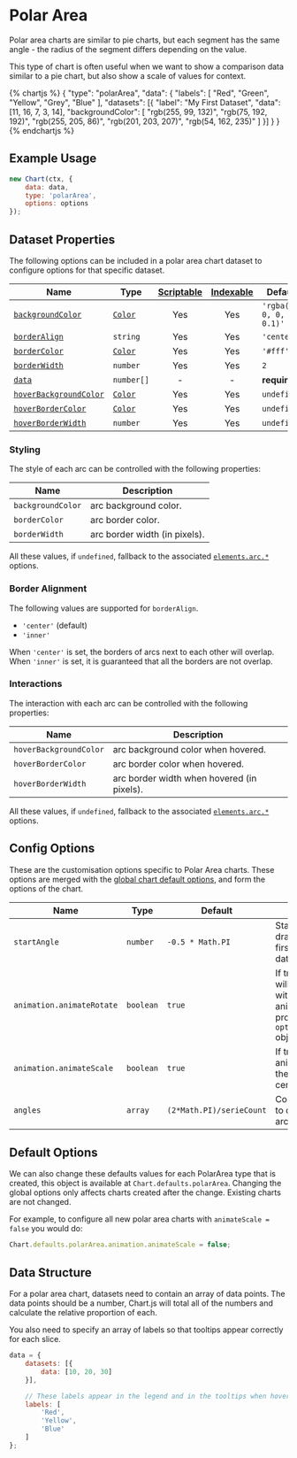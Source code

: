 # Polar Area

Polar area charts are similar to pie charts, but each segment has the same angle - the radius of the segment differs depending on the value.

This type of chart is often useful when we want to show a comparison data similar to a pie chart, but also show a scale of values for context.

{% chartjs %}
{
    "type": "polarArea",
    "data": {
        "labels": [
            "Red",
            "Green",
            "Yellow",
            "Grey",
            "Blue"
        ],
        "datasets": [{
            "label": "My First Dataset",
            "data": [11, 16, 7, 3, 14],
            "backgroundColor": [
                "rgb(255, 99, 132)",
                "rgb(75, 192, 192)",
                "rgb(255, 205, 86)",
                "rgb(201, 203, 207)",
                "rgb(54, 162, 235)"
            ]
        }]
    }
}
{% endchartjs %}

## Example Usage

```javascript
new Chart(ctx, {
    data: data,
    type: 'polarArea',
    options: options
});
```

## Dataset Properties

The following options can be included in a polar area chart dataset to configure options for that specific dataset.

| Name | Type | [Scriptable](../general/options.md#scriptable-options) | [Indexable](../general/options.md#indexable-options) | Default
| ---- | ---- | :----: | :----: | ----
| [`backgroundColor`](#styling) | [`Color`](../general/colors.md) | Yes | Yes | `'rgba(0, 0, 0, 0.1)'`
| [`borderAlign`](#border-alignment) | `string` | Yes | Yes | `'center'`
| [`borderColor`](#styling) | [`Color`](../general/colors.md) | Yes | Yes | `'#fff'`
| [`borderWidth`](#styling) | `number` | Yes | Yes | `2`
| [`data`](#data-structure) | `number[]` | - | - | **required**
| [`hoverBackgroundColor`](#interations) | [`Color`](../general/colors.md) | Yes | Yes | `undefined`
| [`hoverBorderColor`](#interactions) | [`Color`](../general/colors.md) | Yes | Yes | `undefined`
| [`hoverBorderWidth`](#interactions) | `number` | Yes | Yes | `undefined`

### Styling

The style of each arc can be controlled with the following properties:

| Name | Description
| ---- | ----
| `backgroundColor` | arc background color.
| `borderColor` | arc border color.
| `borderWidth` | arc border width (in pixels).

All these values, if `undefined`, fallback to the associated [`elements.arc.*`](../configuration/elements.md#arc-configuration) options.

### Border Alignment

The following values are supported for `borderAlign`.
* `'center'` (default)
* `'inner'`

When `'center'` is set, the borders of arcs next to each other will overlap. When `'inner'` is set, it is guaranteed that all the borders are not overlap.

### Interactions

The interaction with each arc can be controlled with the following properties:

| Name | Description
| ---- | -----------
| `hoverBackgroundColor` | arc background color when hovered.
| `hoverBorderColor` | arc border color when hovered.
| `hoverBorderWidth` | arc border width when hovered (in pixels).

All these values, if `undefined`, fallback to the associated [`elements.arc.*`](../configuration/elements.md#arc-configuration) options.

## Config Options

These are the customisation options specific to Polar Area charts. These options are merged with the [global chart default options](#default-options), and form the options of the chart.

| Name | Type | Default | Description
| ---- | ---- | ------- | -----------
| `startAngle` | `number` | `-0.5 * Math.PI` | Starting angle to draw arcs for the first item in a dataset.
| `animation.animateRotate` | `boolean` | `true` | If true, the chart will animate in with a rotation animation. This property is in the `options.animation` object.
| `animation.animateScale` | `boolean` | `true` | If true, will animate scaling the chart from the center outwards.
| `angles` | `array` | `(2*Math.PI)/serieCount` | Computed angles to draw each item arc.

## Default Options

We can also change these defaults values for each PolarArea type that is created, this object is available at `Chart.defaults.polarArea`. Changing the global options only affects charts created after the change. Existing charts are not changed.

For example, to configure all new polar area charts with `animateScale = false` you would do:
```javascript
Chart.defaults.polarArea.animation.animateScale = false;
```

## Data Structure

For a polar area chart, datasets need to contain an array of data points. The data points should be a number, Chart.js will total all of the numbers and calculate the relative proportion of each.

You also need to specify an array of labels so that tooltips appear correctly for each slice.

```javascript
data = {
    datasets: [{
        data: [10, 20, 30]
    }],

    // These labels appear in the legend and in the tooltips when hovering different arcs
    labels: [
        'Red',
        'Yellow',
        'Blue'
    ]
};
```
